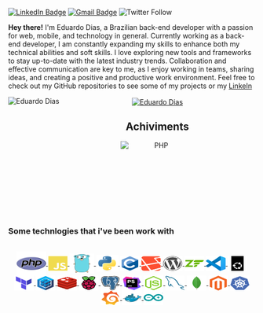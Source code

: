 [![LinkedIn Badge](https://img.shields.io/badge/-Eduardo%20Dias%20-blue?style=flat&logo=Linkedin&logoColor=white&link=https://www.linkedin.com/in/eduardo-rodrigues-dev)](https://www.linkedin.com/in/eduardo-rodrigues-dev/)
[![Gmail Badge](https://img.shields.io/badge/-eduardodias.dev@gmail.com-c14438?style=flat&logo=Gmail&logoColor=white&link=mailto:eduardodias.dev@gmail.com)](mailto:eduardodias.dev@gmail.com)
![Twitter Follow](https://img.shields.io/twitter/follow/edudiasdev?label=Follow&style=social)

<p><b>Hey there!</b> I'm Eduardo Dias, a Brazilian back-end developer with a passion for web, mobile, and technology in general. Currently working as a back-end developer, I am constantly expanding my skills to enhance both my technical abilities and soft skills. I love exploring new tools and frameworks to stay up-to-date with the latest industry trends. Collaboration and effective communication are key to me, as I enjoy working in teams, sharing ideas, and creating a positive and productive work environment. Feel free to check out my GitHub repositories to see some of my projects or my <a href="https://www.linkedin.com/in/eduardo-rodrigues-dev/">LinkeIn</a></p>

<div align="center">
  <a href="https://github.com/edurodriguesdias">
  <img title="Eduardo Dias" height="200px" align="left" src="https://github-readme-stats.vercel.app/api?username=edurodriguesdias&show_icons=true&theme=vision-friendly-dark&include_all_commits=true&count_private=true" />
  <img title="Eduardo Dias" height="250px" align="center" src="https://github-readme-stats.vercel.app/api/top-langs/?username=edurodriguesdias&layout=compact&langs_count=16&theme=vision-friendly-dark"/>
  </a>

  <h2>Achiviments</h2>
  <div style="display: inline-flex; align:'center'">
      <img align="center" title="PHP" alt="PHP" height="150" width="150" src="https://images.credly.com/size/680x680/images/00634f82-b07f-4bbd-a6bb-53de397fc3a6/image.png">
  </div>
</div>


<h3>Some technlogies that i've been work with</h3>
<div style="display: inline-flex; align:'center'"><br>
  <p align="center">
    <a href="https://github.com/edurodriguesdias">
      <img align="center" title="PHP" alt="PHP" height="50" width="60" src="https://raw.githubusercontent.com/devicons/devicon/master/icons/php/php-original.svg">
      <img align="center" title="JavaScript" alt="JavaScript" height="30" width="40" src="https://raw.githubusercontent.com/devicons/devicon/master/icons/javascript/javascript-plain.svg">
      <img align="center" title="GOLANG" alt="GOLANG" height="40" width="50" src="https://raw.githubusercontent.com/devicons/devicon/master/icons/go/go-original.svg">         
      <img align="center" title="Python" alt="Python" height="35" width="45" src="https://raw.githubusercontent.com/devicons/devicon/master/icons/python/python-original.svg">
      <img align="center" title="C" alt="C" height="30" width="40" src="https://raw.githubusercontent.com/devicons/devicon/master/icons/c/c-original.svg">
      <img align="center" title="LARAVEL" alt="LARAVEL" height="30" width="40" src="https://raw.githubusercontent.com/devicons/devicon/master/icons/laravel/laravel-plain.svg">
      <img align="center" title="WP" alt="WP" height="30" width="40" src="https://raw.githubusercontent.com/devicons/devicon/master/icons/wordpress/wordpress-plain.svg">
      <img align="center" title="ZF2" alt="ZF2" height="30" width="40" src="https://github.com/devicons/devicon/blob/master/icons/zend/zend-plain.svg">
      <img align="center" title="vscode" alt="vscode" height="30" width="40" src="https://raw.githubusercontent.com/devicons/devicon/master/icons/vscode/vscode-original.svg">
     <img align="center" title="Ubuntu" alt="Ubuntu" height="30" width="40" src="https://raw.githubusercontent.com/devicons/devicon/master/icons/ubuntu/ubuntu-plain.svg">
    <img align="center" title="Terraform" alt="Terraform" height="30" width="40" src="https://raw.githubusercontent.com/devicons/devicon/master/icons/terraform/terraform-original.svg">    
    <img align="center" title="Sequelize" alt="Sequelize" height="30" width="40" src="https://raw.githubusercontent.com/devicons/devicon/master/icons/sequelize/sequelize-original.svg">
    <img align="center" title="Redis" alt="Redis" height="30" width="40" src="https://raw.githubusercontent.com/devicons/devicon/master/icons/redis/redis-original.svg">
    <img align="center" title="RaspBerryPI" alt="RaspBerryPI" height="30" width="40" src="https://raw.githubusercontent.com/devicons/devicon/master/icons/raspberrypi/raspberrypi-original.svg">
    <img align="center" title="PostGreSql" alt="PostGreSql" height="30" width="40" src="https://raw.githubusercontent.com/devicons/devicon/master/icons/postgresql/postgresql-original.svg">
    <img align="center" title="PhpStorm" alt="PhpStorm" height="30" width="40" src="https://raw.githubusercontent.com/devicons/devicon/master/icons/phpstorm/phpstorm-original.svg">
    <img align="center" title="NodeJs" alt="NodeJs" height="30" width="40" src="https://raw.githubusercontent.com/devicons/devicon/master/icons/nodejs/nodejs-original.svg">
    <img align="center" title="MySql" alt="MySql" height="30" width="40" src="https://raw.githubusercontent.com/devicons/devicon/master/icons/mysql/mysql-original.svg">
    <img align="center" title="MongoDB" alt="MongoDB" height="30" width="40" src="https://raw.githubusercontent.com/devicons/devicon/master/icons/mongodb/mongodb-original.svg">
    <img align="center" title="Magento" alt="Magento" height="30" width="40" src="https://raw.githubusercontent.com/devicons/devicon/master/icons/magento/magento-original.svg">
    <img align="center" title="K8s" alt="K8s" height="30" width="40" src="https://raw.githubusercontent.com/devicons/devicon/master/icons/kubernetes/kubernetes-plain.svg">
    <img align="center" title="Grafana" alt="Grafana" height="30" width="40" src="https://raw.githubusercontent.com/devicons/devicon/master/icons/grafana/grafana-original.svg">
    <img align="center" title="Docker" alt="Docker" height="30" width="40" src="https://raw.githubusercontent.com/devicons/devicon/master/icons/docker/docker-original.svg">
    <img align="center" title="Arduino" alt="Arduino" height="30" width="40" src="https://raw.githubusercontent.com/devicons/devicon/master/icons/arduino/arduino-original.svg">
  </p>
</div>
